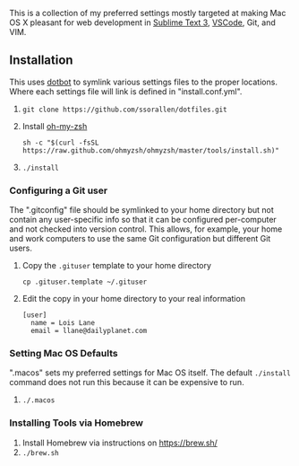 This is a collection of my preferred settings mostly targeted at making
Mac OS X pleasant for web development in [Sublime Text 3](http://www.sublimetext.com/3),
[VSCode](https://code.visualstudio.com/), Git, and VIM.

## Installation

This uses [dotbot](https://github.com/anishathalye/dotbot) to symlink
various settings files to the proper locations. Where each settings file
will link is defined in "install.conf.yml".

1. `git clone https://github.com/ssorallen/dotfiles.git`
2. Install [oh-my-zsh][0]

      `sh -c "$(curl -fsSL https://raw.github.com/ohmyzsh/ohmyzsh/master/tools/install.sh)"`
3. `./install`

### Configuring a Git user

The ".gitconfig" file should be symlinked to your home directory but not contain
any user-specific info so that it can be configured per-computer and not checked
into version control. This allows, for example, your home and work computers to
use the same Git configuration but different Git users.

1. Copy the `.gituser` template to your home directory

       cp .gituser.template ~/.gituser
2. Edit the copy in your home directory to your real information

       [user]
         name = Lois Lane
         email = llane@dailyplanet.com

### Setting Mac OS Defaults

".macos" sets my preferred settings for Mac OS itself. The default `./install`
command does not run this because it can be expensive to run.

1. `./.macos`

### Installing Tools via Homebrew

1. Install Homebrew via instructions on https://brew.sh/
2. `./brew.sh`

[0]: https://ohmyz.sh/#install
